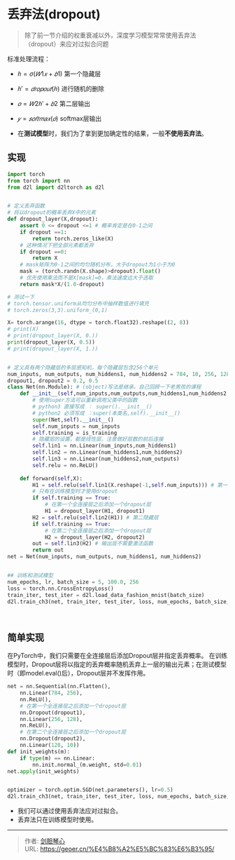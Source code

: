 # 丢弃法(dropout)

<script type="text/javascript" src="/js/src/bai.js"></script>


>除了前一节介绍的权重衰减以外，深度学习模型常常使用丢弃法（dropout）来应对过拟合问题

标准处理流程：
- $ℎ=σ(𝑊1𝑥+𝑏1)$  第一个隐藏层
- $ℎ′=𝑑𝑟𝑜𝑝𝑜𝑢𝑡(ℎ)$  进行随机的删除
- $𝑜=𝑊2ℎ′+𝑏2$  第二层输出
- $𝑦=𝑠𝑜𝑓𝑡𝑚𝑎𝑥(𝑜)$  softmax层输出


- 在**测试模型**时，我们为了拿到更加确定性的结果，一般**不使用丢弃法**。




## 实现
```python
import torch
from torch import nn
from d2l import d2ltorch as d2l


# 定义丢弃函数
# 将以dropout的概率丢弃X中的元素
def dropout_layer(X,dropout):
    assert 0 <= dropout <=1 # 概率肯定是在0-1之间
    if dropout ==1:
        return torch.zeros_like(X)
    # 这种情况下把全部元素都丢弃
    if dropout ==0:
        return X
    # mask矩阵为0-1之间的均匀随机分布，大于dropout为1小于为0
    mask = (torch.randn(X.shape)>dropout).float()
    # 优先使用乘法而不是X[mask]=0，乘法速度远大于选取
    return mask*X/(1.0-dropout)

# 测试一下
# torch.tensor.uniform从均匀分布中抽样数值进行填充  
# torch.zeros(3,3).uniform_(0,1)

X= torch.arange(16, dtype = torch.float32).reshape((2, 8))
# print(X)
# print(dropout_layer(X, 0.))
print(dropout_layer(X, 0.5))
# print(dropout_layer(X, 1.))


# 定义具有两个隐藏层的多层感知机，每个隐藏层包含256个单元
num_inputs, num_outputs, num_hiddens1, num_hiddens2 = 784, 10, 256, 128
dropout1, dropout2 = 0.2, 0.5
class Net(nn.Module): # (object)写法是继承，自己回顾一下老男孩的课程
    def __init__(self,num_inputs,num_outputs,num_hiddens1,num_hiddens2,is_training = True):
        # 使用super方法可以重新调用父类中的函数
        # python3 直接写成 ： super().__init__()
        # python2 必须写成 ：super(本类名,self).__init__()
        super(Net,self).__init__()
        self.num_inputs = num_inputs
        self.training = is_training
        # 隐藏层的设置，都是线性层，注意做好层数的前后连接
        self.lin1 = nn.Linear(num_inputs,num_hiddens1)
        self.lin2 = nn.Linear(num_hiddens1,num_hiddens2)
        self.lin3 = nn.Linear(num_hiddens2,num_outputs)
        self.relu = nn.ReLU()
    
    def forward(self,X):
        H1 = self.relu(self.lin1(X.reshape(-1,self.num_inputs))) # 第一隐藏层
        # 只有在训练模型时才使⽤dropout
        if self.training == True:
            # 在第⼀个全连接层之后添加⼀个dropout层
            H1 = dropout_layer(H1, dropout1) 
        H2 = self.relu(self.lin2(H1)) # 第二隐藏层
        if self.training == True:
            # 在第⼆个全连接层之后添加⼀个dropout层
            H2 = dropout_layer(H2, dropout2)
        out = self.lin3(H2) # 输出层不需要激活函数
        return out
net = Net(num_inputs, num_outputs, num_hiddens1, num_hiddens2)


## 训练和测试模型
num_epochs, lr, batch_size = 5, 100.0, 256
loss = torch.nn.CrossEntropyLoss()
train_iter, test_iter = d2l.load_data_fashion_mnist(batch_size)
d2l.train_ch3(net, train_iter, test_iter, loss, num_epochs, batch_size, params, lr)




```


## 简单实现
在PyTorch中，我们只需要在全连接层后添加Dropout层并指定丢弃概率。
在训练模型时，Dropout层将以指定的丢弃概率随机丢弃上一层的输出元素；在测试模型时（即model.eval()后），Dropout层并不发挥作用。
```python
net = nn.Sequential(nn.Flatten(),
    nn.Linear(784, 256),
    nn.ReLU(),
    # 在第⼀个全连接层之后添加⼀个dropout层
    nn.Dropout(dropout1),
    nn.Linear(256, 128),
    nn.ReLU(),
    # 在第⼆个全连接层之后添加⼀个dropout层
    nn.Dropout(dropout2),
    nn.Linear(128, 10))
def init_weights(m):
    if type(m) == nn.Linear:
        nn.init.normal_(m.weight, std=0.01)
net.apply(init_weights)


optimizer = torch.optim.SGD(net.parameters(), lr=0.5)
d2l.train_ch3(net, train_iter, test_iter, loss, num_epochs, batch_size, None, None, optimizer)

```

- 我们可以通过使用丢弃法应对过拟合。
- 丢弃法只在训练模型时使用。

---

> 作者: [剑胆琴心](http://geoer.cn)  
> URL: https://geoer.cn/%E4%B8%A2%E5%BC%83%E6%B3%95/  

